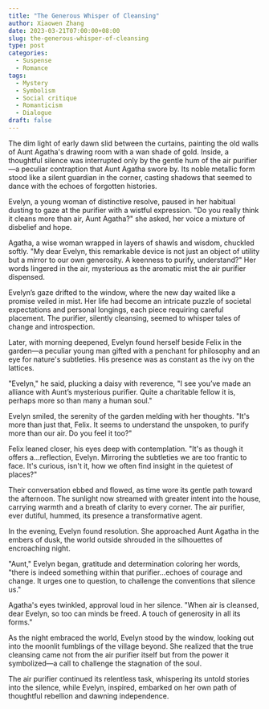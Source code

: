 ```yaml
---
title: "The Generous Whisper of Cleansing"
author: Xiaowen Zhang
date: 2023-03-21T07:00:00+08:00
slug: the-generous-whisper-of-cleansing
type: post
categories:
  - Suspense
  - Romance
tags:
  - Mystery
  - Symbolism
  - Social critique
  - Romanticism
  - Dialogue
draft: false
---
```


The dim light of early dawn slid between the curtains, painting the old walls of Aunt Agatha's drawing room with a wan shade of gold. Inside, a thoughtful silence was interrupted only by the gentle hum of the air purifier—a peculiar contraption that Aunt Agatha swore by. Its noble metallic form stood like a silent guardian in the corner, casting shadows that seemed to dance with the echoes of forgotten histories.

Evelyn, a young woman of distinctive resolve, paused in her habitual dusting to gaze at the purifier with a wistful expression. "Do you really think it cleans more than air, Aunt Agatha?" she asked, her voice a mixture of disbelief and hope.

Agatha, a wise woman wrapped in layers of shawls and wisdom, chuckled softly. "My dear Evelyn, this remarkable device is not just an object of utility but a mirror to our own generosity. A keenness to purify, understand?" Her words lingered in the air, mysterious as the aromatic mist the air purifier dispensed.

Evelyn’s gaze drifted to the window, where the new day waited like a promise veiled in mist. Her life had become an intricate puzzle of societal expectations and personal longings, each piece requiring careful placement. The purifier, silently cleansing, seemed to whisper tales of change and introspection.

Later, with morning deepened, Evelyn found herself beside Felix in the garden—a peculiar young man gifted with a penchant for philosophy and an eye for nature's subtleties. His presence was as constant as the ivy on the lattices.

"Evelyn," he said, plucking a daisy with reverence, "I see you’ve made an alliance with Aunt’s mysterious purifier. Quite a charitable fellow it is, perhaps more so than many a human soul."

Evelyn smiled, the serenity of the garden melding with her thoughts. "It's more than just that, Felix. It seems to understand the unspoken, to purify more than our air. Do you feel it too?"

Felix leaned closer, his eyes deep with contemplation. "It's as though it offers a…reflection, Evelyn. Mirroring the subtleties we are too frantic to face. It's curious, isn't it, how we often find insight in the quietest of places?"

Their conversation ebbed and flowed, as time wore its gentle path toward the afternoon. The sunlight now streamed with greater intent into the house, carrying warmth and a breath of clarity to every corner. The air purifier, ever dutiful, hummed, its presence a transformative agent.

In the evening, Evelyn found resolution. She approached Aunt Agatha in the embers of dusk, the world outside shrouded in the silhouettes of encroaching night.

"Aunt," Evelyn began, gratitude and determination coloring her words, "there is indeed something within that purifier…echoes of courage and change. It urges one to question, to challenge the conventions that silence us."

Agatha's eyes twinkled, approval loud in her silence. "When air is cleansed, dear Evelyn, so too can minds be freed. A touch of generosity in all its forms."

As the night embraced the world, Evelyn stood by the window, looking out into the moonlit fumblings of the village beyond. She realized that the true cleansing came not from the air purifier itself but from the power it symbolized—a call to challenge the stagnation of the soul.

The air purifier continued its relentless task, whispering its untold stories into the silence, while Evelyn, inspired, embarked on her own path of thoughtful rebellion and dawning independence.